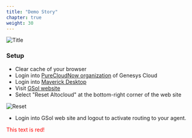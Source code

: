 ```yaml
---
title: "Demo Story"
chapter: true
weight: 30
---
```


![Title](/images/DemoStory.PNG)

### Setup

- Clear cache of your browser
- Login into [PureCloudNow organization](https://login.mypurecloud.com/#/authenticate-adv/org/purecloudnow) of Genesys Cloud
- Login into [Maverick Desktop](https://apps.mypurecloud.com/digital-desktop/#/work)
- Visit [GSol website](https://gsolgc.demo.genesys.com/)
- Select "Reset Altocloud" at the bottom-right corner of the web site

 ![Reset](/images/gsol-gpe-reset-altocloud.png)

- Login into GSol web site and logout to activate routing to your agent.


<font color="red">This text is red!</font>
